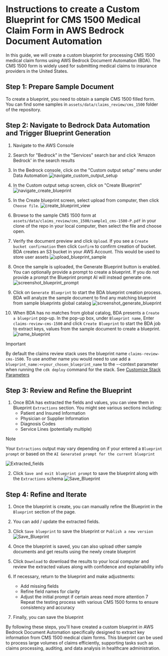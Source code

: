 # Instructions to create a Custom Blueprint for CMS 1500 Medical Claim Form in AWS Bedrock Document Automation

In this guide, we will create a custom blueprint for processing CMS 1500 medical claim forms using AWS Bedrock Document Automation (BDA). The CMS 1500 form is widely used for submitting medical claims to insurance providers in the United States.

## Step 1: Prepare Sample Document

To create a blueprint, you need to obtain a sample CMS 1500 filled form. You can find some samples in `assets/data/claims_review/cms_1500` folder of the repository.

## Step 2: Navigate to Bedrock Data Automation and Trigger Blueprint Generation

1. Navigate to the AWS Console
2. Search for "Bedrock" in the "Services" search bar and click 'Amazon Bedrock' in the search results
3. In the Bedrock console, click on the "Custom output setup" menu under Data Automation
   ![navigate_custom_output_setup][screenshot_nav_to_custom_output_setup]

3. In the Custom output setup screen, click on "Create Blueprint"
   ![navigate_create_blueprint][screenshot_nav_to_create_blueprint]

4. In the Create blueprint screen, select upload from computer, then click `Choose file`.
   ![create_blueprint_view][screenshot_create_blueprint_view]

5. Browse to the sample CMS 1500 form at `assets/data/claims_review/cms_1500/sample1_cms-1500-P.pdf` in your clone of the repo in your local computer, then select the file and choose open.

6. Verify the document preview and click `Upload`. If you see a `Create bucket confirmation` then click `Confirm` to confirm creation of bucket.  BDA creates an S3 bucket in your AWS Account. This would be used to store user assets
   ![upload_blueprint_sample][screenshot_upload_blueprint_view]

7. Once the sample is uploaded, the Generate Blueprint button is enabled. You can optionally provide a prompt to create a blueprint.  If you do not provide a prompt the Blueprint prompt AI will instead generate one.
   ![screenshot_blueprint_prompt][screenshot_blueprint_prompt]

8. Click on `Generate Blueprint` to start the BDA blueprint creation process. BDA will analyze the sample document to find any matching blueprint from sample blueprints global catalog 
   ![screenshot_generate_blueprint][screenshot_generate_blueprint]

9. When BDA has no matches from global catalog, BDA presents a `Create a blueprint` pop-up. In the pop-up box, under `Blueprint name`, Enter `claims-review-cms-1500` and click `Create Blueprint` to start the BDA job to extract keys, values from the sample document to create a blueprint.
   ![name_blueprint][screenshot_name_blueprint]

> [!Important]
>By default the claims review stack uses the blueprint name `claims-review-cms-1500`. To use another name you would need to use add a `blueprint_name:<<your_chosen_blueprint_name` to the --context parameter when running the `cdk deploy` command for the stack. See [Customize Stack Parameters](b_claims_review_01_deploy.md#customize_stack_parameters)


## Step 3: Review and Refine the Blueprint

1. Once BDA has extracted the fields and values, you can view them in Blueprint `Extractions` section. You might see various sections including:
   - Patient and Insured Information
   - Physician or Supplier Information
   - Diagnosis Codes
   - Service Lines (potentially multiple)
> [!Note]
>Your `Extractions` output may vary depending on if your entered a `Blueprint prompt` or based on the `AI Generated prompt for the current blueprint` 


   ![Extracted_fields][screenshot_extracted_fields]

2. Click `Save and exit blueprint prompt` to save the blueprint along with the `Extractions` schema
![Save_Blueprint][screenshot_save_blueprint]


## Step 4: Refine and Iterate
1. Once the blueprint is create, you can manually refine the Blueprint in the `Blueprint` section of the page.
2. You can add / update the extracted fields.
3. Click `Save blueprint` to save the blueprint or `Publish a new version`
![Save_Blueprint][screenshot_save_blueprint]

4. Once the blueprint is saved, you can also upload other sample documents and get results using the newly create blueprint
5. Click `Download` to download the results to your local computer and review the extracted values along with confidence and explainability info
6. If necessary, return to the blueprint and make adjustments:
   - Add missing fields
   - Refine field names for clarity
   - Adjust the initial prompt if certain areas need more attention
7 Repeat the testing process with various CMS 1500 forms to ensure consistency and accuracy
8. Finally, you can save the blueprint


By following these steps, you'll have created a custom blueprint in AWS Bedrock Document Automation specifically designed to extract key information from CMS 1500 medical claim forms. This blueprint can be used to process large volumes of claims efficiently, supporting tasks such as claims processing, auditing, and data analysis in healthcare administration.

[screenshot_nav_to_custom_output_setup]: ../../assets/screenshots/claims_review_docs/navigate-to-bda.jpg
[screenshot_nav_to_create_blueprint]: ../../assets/screenshots/claims_review_docs/create-blueprint.jpg
[screenshot_create_blueprint_view]: ../../assets/screenshots/claims_review_docs/create-blueprint-view.jpg
[screenshot_upload_blueprint_view]: ../../assets/screenshots/claims_review_docs/upload-blueprint-sample.jpg
[screenshot_blueprint_prompt]: ../../assets/screenshots/claims_review_docs/blueprint-prompt.jpg
[screenshot_generate_blueprint]: ../../assets/screenshots/claims_review_docs/generate-blueprint.jpg
[screenshot_name_blueprint]: ../../assets/screenshots/claims_review_docs/name-blueprint.jpg
[screenshot_extracted_fields]: ../../assets/screenshots/claims_review_docs/extracted_fields.jpg
[screenshot_save_blueprint]: ../../assets/screenshots/claims_review_docs/save_blueprint.jpg
